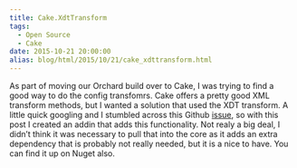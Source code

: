 ```yaml
---
title: Cake.XdtTransform
tags:
  - Open Source
  - Cake
date: 2015-10-21 20:00:00
alias: blog/html/2015/10/21/cake_xdttransform.html
---
```


As part of moving our Orchard build over to Cake, I was trying to find a good way to do the config transfomrs.  Cake offers a pretty good XML transform methods, but I wanted a solution that used the XDT transform. A little quick googling and I stumbled across this Github [issue](https://github.com/cake-build/cake/issues/321), so with this post I created an addin that adds this functionality. Not realy a big deal, I didn’t think it was necessary to pull that into the core as it adds an extra dependency that is probably not really needed, but it is a nice to have. You can find it up on Nuget also.